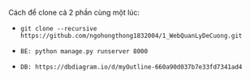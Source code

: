 Cách để clone cả 2 phần cùng một lúc:

- ```git clone --recursive https://github.com/ngohongthong1832004/1_WebQuanLyDeCuong.git```

- ```BE: python manage.py runserver 8000 ```

- ``` DB: https://dbdiagram.io/d/myOutline-660a90d037b7e33fd7341ad4 ```
